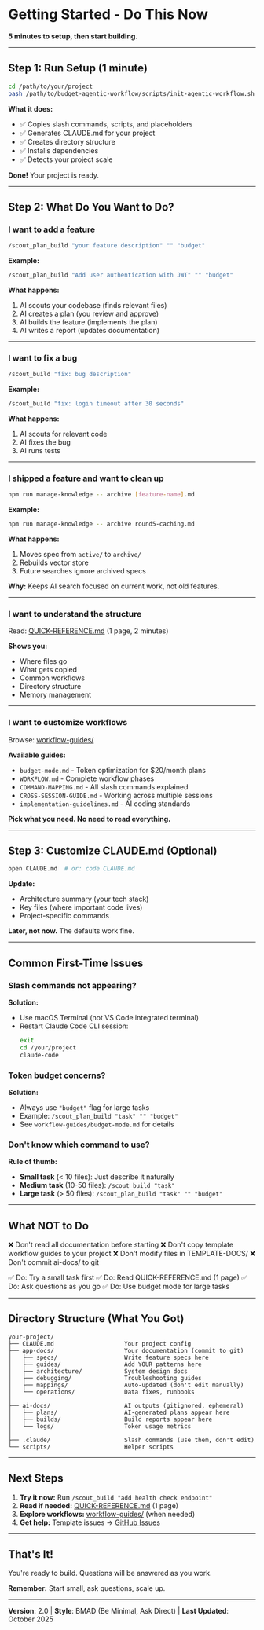 # Getting Started - Do This Now

**5 minutes to setup, then start building.**

---

## Step 1: Run Setup (1 minute)

```bash
cd /path/to/your/project
bash /path/to/budget-agentic-workflow/scripts/init-agentic-workflow.sh
```

**What it does:**
- ✅ Copies slash commands, scripts, and placeholders
- ✅ Generates CLAUDE.md for your project
- ✅ Creates directory structure
- ✅ Installs dependencies
- ✅ Detects your project scale

**Done!** Your project is ready.

---

## Step 2: What Do You Want to Do?

### I want to add a feature

```bash
/scout_plan_build "your feature description" "" "budget"
```

**Example:**
```bash
/scout_plan_build "Add user authentication with JWT" "" "budget"
```

**What happens:**
1. AI scouts your codebase (finds relevant files)
2. AI creates a plan (you review and approve)
3. AI builds the feature (implements the plan)
4. AI writes a report (updates documentation)

---

### I want to fix a bug

```bash
/scout_build "fix: bug description"
```

**Example:**
```bash
/scout_build "fix: login timeout after 30 seconds"
```

**What happens:**
1. AI scouts for relevant code
2. AI fixes the bug
3. AI runs tests

---

### I shipped a feature and want to clean up

```bash
npm run manage-knowledge -- archive [feature-name].md
```

**Example:**
```bash
npm run manage-knowledge -- archive round5-caching.md
```

**What happens:**
1. Moves spec from `active/` to `archive/`
2. Rebuilds vector store
3. Future searches ignore archived specs

**Why:** Keeps AI search focused on current work, not old features.

---

### I want to understand the structure

Read: [QUICK-REFERENCE.md](QUICK-REFERENCE.md) (1 page, 2 minutes)

**Shows you:**
- Where files go
- What gets copied
- Common workflows
- Directory structure
- Memory management

---

### I want to customize workflows

Browse: [workflow-guides/](workflow-guides/)

**Available guides:**
- `budget-mode.md` - Token optimization for $20/month plans
- `WORKFLOW.md` - Complete workflow phases
- `COMMAND-MAPPING.md` - All slash commands explained
- `CROSS-SESSION-GUIDE.md` - Working across multiple sessions
- `implementation-guidelines.md` - AI coding standards

**Pick what you need. No need to read everything.**

---

## Step 3: Customize CLAUDE.md (Optional)

```bash
open CLAUDE.md  # or: code CLAUDE.md
```

**Update:**
- Architecture summary (your tech stack)
- Key files (where important code lives)
- Project-specific commands

**Later, not now.** The defaults work fine.

---

## Common First-Time Issues

### Slash commands not appearing?

**Solution:**
- Use macOS Terminal (not VS Code integrated terminal)
- Restart Claude Code CLI session:
  ```bash
  exit
  cd /your/project
  claude-code
  ```

### Token budget concerns?

**Solution:**
- Always use `"budget"` flag for large tasks
- Example: `/scout_plan_build "task" "" "budget"`
- See `workflow-guides/budget-mode.md` for details

### Don't know which command to use?

**Rule of thumb:**
- **Small task** (< 10 files): Just describe it naturally
- **Medium task** (10-50 files): `/scout_build "task"`
- **Large task** (> 50 files): `/scout_plan_build "task" "" "budget"`

---

## What NOT to Do

❌ Don't read all documentation before starting
❌ Don't copy template workflow guides to your project
❌ Don't modify files in TEMPLATE-DOCS/
❌ Don't commit ai-docs/ to git

✅ Do: Try a small task first
✅ Do: Read QUICK-REFERENCE.md (1 page)
✅ Do: Ask questions as you go
✅ Do: Use budget mode for large tasks

---

## Directory Structure (What You Got)

```
your-project/
├── CLAUDE.md                    Your project config
├── app-docs/                    Your documentation (commit to git)
│   ├── specs/                   Write feature specs here
│   ├── guides/                  Add YOUR patterns here
│   ├── architecture/            System design docs
│   ├── debugging/               Troubleshooting guides
│   ├── mappings/                Auto-updated (don't edit manually)
│   └── operations/              Data fixes, runbooks
│
├── ai-docs/                     AI outputs (gitignored, ephemeral)
│   ├── plans/                   AI-generated plans appear here
│   ├── builds/                  Build reports appear here
│   └── logs/                    Token usage metrics
│
├── .claude/                     Slash commands (use them, don't edit)
└── scripts/                     Helper scripts
```

---

## Next Steps

1. **Try it now:** Run `/scout_build "add health check endpoint"`
2. **Read if needed:** [QUICK-REFERENCE.md](QUICK-REFERENCE.md) (1 page)
3. **Explore workflows:** [workflow-guides/](workflow-guides/) (when needed)
4. **Get help:** Template issues → [GitHub Issues](https://github.com/your-org/budget-agentic-workflow/issues)

---

## That's It!

You're ready to build. Questions will be answered as you work.

**Remember:** Start small, ask questions, scale up.

---

**Version**: 2.0 | **Style**: BMAD (Be Minimal, Ask Direct) | **Last Updated**: October 2025
